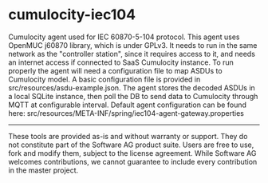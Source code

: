 # cumulocity-iec104
Cumulocity agent used for IEC 60870-5-104 protocol.
This agent uses OpenMUC j60870 library, which is under GPLv3.
It needs to run in the same network as the "controller station", since it requires access to it, and needs an internet access if connected to SaaS Cumulocity instance.
To run properly the agent will need a configuration file to map ASDUs to Cumulocity model. A basic configuration file is provided in src/resources/asdu-example.json.
The agent stores the decoded ASDUs in a local SQLite instance, then poll the DB to send data to Cumulocity through MQTT at configurable interval.
Default agent configuration can be found here: src/resources/META-INF/spring/iec104-agent-gateway.properties

-------
These tools are provided as-is and without warranty or support. They do not constitute part of the Software AG product suite. Users are free to use, fork and modify them, subject to the license agreement. While Software AG welcomes contributions, we cannot guarantee to include every contribution in the master project.
